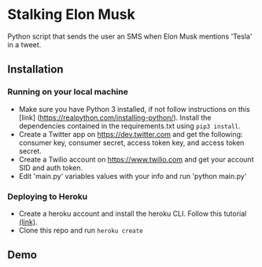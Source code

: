 # Stalking Elon Musk
Python script that sends the user an SMS when Elon Musk mentions 'Tesla' in a tweet.

## Installation

### Running on your local machine
  * Make sure you have Python 3 installed, if not follow instructions on this [link]  (https://realpython.com/installing-python/). Install the dependencies contained in the requirements.txt using `pip3 install`.
  * Create a Twitter app on https://dev.twitter.com and get the following: consumer key, consumer secret, access token key, and access token secret.
  * Create a Twilio account on https://www.twilio.com and get your account SID and auth token.
  * Edit 'main.py' variables values with your info and run 'python main.py'

### Deploying to Heroku
  * Create a heroku account and install the heroku CLI. Follow this tutorial [(link)](https://devcenter.heroku.com/articles/getting-started-with-python).
  * Clone this repo and run `heroku create`

## Demo
[](twilio-test.png)
